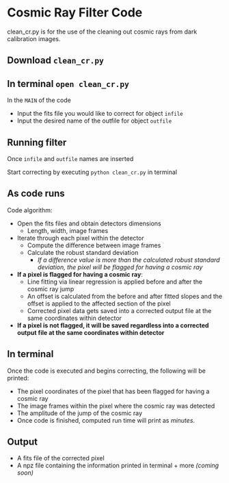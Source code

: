 # Cosmic Ray Filter Code

clean_cr.py is for the use of the cleaning out cosmic rays from dark calibration images.

## Download ```clean_cr.py```

## In terminal ```open clean_cr.py```

In the ```MAIN``` of the code
- Input the fits file you would like to correct for object ```infile```
- Input the desired name of the outfile for object ```outfile```

## Running filter
Once ```infile``` and ```outfile``` names are inserted

Start correcting by executing
        ```python clean_cr.py``` in terminal

## As code runs
Code algorithm:
- Open the fits files and obtain detectors dimensions
    - Length, width, image frames
- Iterate through each pixel within the detector
    - Compute the difference between image frames
    - Calculate the robust standard deviation
        - _If a difference value is more than the calculated robust standard deviation, the pixel will be flagged for having a cosmic ray_
- **If a pixel is flagged for having a cosmic ray**:
    - Line fitting via linear regression is applied before and after the cosmic ray jump
    - An offset is calculated from the before and after fitted slopes and the offset is applied to the affected section of the pixel
    - Corrected pixel data gets saved into a corrected output file at the same coordinates within detector
- **If a pixel is not flagged, it will be saved regardless into a corrected output file at the same coordinates within detector**

## In terminal
Once the code is executed and begins correcting, the following will be printed:
- The pixel coordinates of the pixel that has been flagged for having a cosmic ray
- The image frames within the pixel where the cosmic ray was detected
- The amplitude of the jump of the cosmic ray
- Once code is finished, computed run time will print as _minutes_.

## Output
- A fits file of the corrected pixel 
- A npz file containing the information printed in terminal + more _(coming soon)_ 
